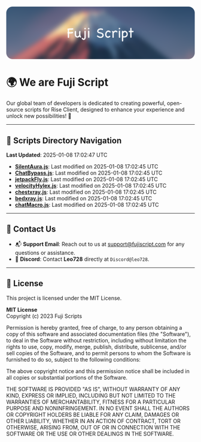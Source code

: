 ![Banner](.github/b.webp)

# 🌍 **We are Fuji Script**

Our global team of developers is dedicated to creating powerful, open-source scripts for Rise Client, designed to enhance your experience and unlock new possibilities! 🌟

---
<!-- SCRIPTS_NAVIGATION_START -->
## 📂 **Scripts Directory Navigation**

**Last Updated**: 2025-01-08 17:02:47 UTC

- **[SilentAura.js](scripts/SilentAura.js)**: Last modified on 2025-01-08 17:02:45 UTC
- **[ChatBypass.js](scripts/ChatBypass.js)**: Last modified on 2025-01-08 17:02:45 UTC
- **[jetpackFly.js](scripts/jetpackFly.js)**: Last modified on 2025-01-08 17:02:45 UTC
- **[velocityHylex.js](scripts/velocityHylex.js)**: Last modified on 2025-01-08 17:02:45 UTC
- **[chestxray.js](scripts/chestxray.js)**: Last modified on 2025-01-08 17:02:45 UTC
- **[bedxray.js](scripts/bedxray.js)**: Last modified on 2025-01-08 17:02:45 UTC
- **[chatMacro.js](scripts/chatMacro.js)**: Last modified on 2025-01-08 17:02:45 UTC

<!-- SCRIPTS_NAVIGATION_END -->

---

## 💬 **Contact Us**  
- 📬 **Support Email**: Reach out to us at [support@fujiscript.com](mailto:support@fujiscript.com) for any questions or assistance.  
- 💬 **Discord**: Contact **Leo728** directly at `Discord@leo728`.

---

## 📜 **License**

This project is licensed under the MIT License.  

**MIT License**  
Copyright (c) 2023 Fuji Scripts  

Permission is hereby granted, free of charge, to any person obtaining a copy of this software and associated documentation files (the "Software"), to deal in the Software without restriction, including without limitation the rights to use, copy, modify, merge, publish, distribute, sublicense, and/or sell copies of the Software, and to permit persons to whom the Software is furnished to do so, subject to the following conditions:  

The above copyright notice and this permission notice shall be included in all copies or substantial portions of the Software.  

THE SOFTWARE IS PROVIDED "AS IS", WITHOUT WARRANTY OF ANY KIND, EXPRESS OR IMPLIED, INCLUDING BUT NOT LIMITED TO THE WARRANTIES OF MERCHANTABILITY, FITNESS FOR A PARTICULAR PURPOSE AND NONINFRINGEMENT. IN NO EVENT SHALL THE AUTHORS OR COPYRIGHT HOLDERS BE LIABLE FOR ANY CLAIM, DAMAGES OR OTHER LIABILITY, WHETHER IN AN ACTION OF CONTRACT, TORT OR OTHERWISE, ARISING FROM, OUT OF OR IN CONNECTION WITH THE SOFTWARE OR THE USE OR OTHER DEALINGS IN THE SOFTWARE.  
